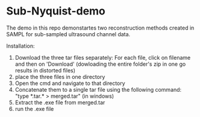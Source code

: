 # Sub-Nyquist-demo

The demo in this repo demonstartes two reconstruction methods created in SAMPL for sub-sampled ultrasound channel data.

Installation:
1) Download the three tar files separately: For each file, click on filename and then on 'Download' (dowloading the entire folder's zip in one go results in distorted files)
2) place the three files in one directory
3) Open the cmd and navigate to that directory
2) Concatenate them to a single tar file using the following command:
"type \*.tar.\* > merged.tar"
(in windows)
3) Extract the .exe file from merged.tar
4) run the .exe file
